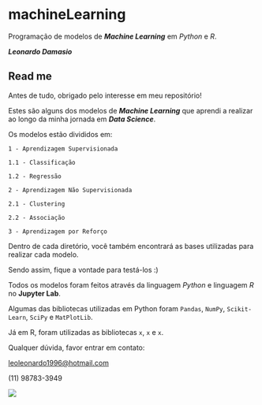 # machineLearning
Programação de modelos de **_Machine Learning_** em *Python* e *R*.

**_Leonardo Damasio_**

## Read me

Antes de tudo, obrigado pelo interesse em meu repositório!

Estes são alguns dos modelos de **_Machine Learning_** que aprendi a realizar ao longo da minha jornada em **_Data Science_**. 

Os modelos estão divididos em:

`1 - Aprendizagem Supervisionada`

  `1.1 - Classificação`
  
  `1.2 - Regressão`
  
`2 - Aprendizagem Não Supervisionada`

  `2.1 - Clustering`
  
  `2.2 - Associação`

`3 - Aprendizagem por Reforço`

Dentro de cada diretório, você também encontrará as bases utilizadas para realizar cada modelo. 

Sendo assim, fique a vontade para testá-los :)

Todos os modelos foram feitos através da linguagem *Python* e linguagem *R* no **Jupyter Lab**.

Algumas das bibliotecas utilizadas em Python foram `Pandas`, `NumPy`, `Scikit-Learn`, `SciPy` e `MatPlotLib`.

Já em R, foram utilizadas as bibliotecas `x`, `x` e `x`.

Qualquer dúvida, favor entrar em contato:

leoleonardo1996@hotmail.com

(11) 98783-3949

![](https://www.callcentermagazine.net/wp-content/uploads/sites/3/2018/05/machine-learning-Call-Center-Magazine.jpg)
